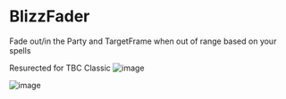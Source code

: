 # BlizzFader
Fade out/in the Party and TargetFrame when out of range based on your spells

Resurected for TBC Classic
![image](https://github.com/user-attachments/assets/84a0e549-9f37-4dcd-888b-847f46bfe848)

![image](https://github.com/user-attachments/assets/e650ed9d-a9b3-4917-b173-15447da16b9e)
